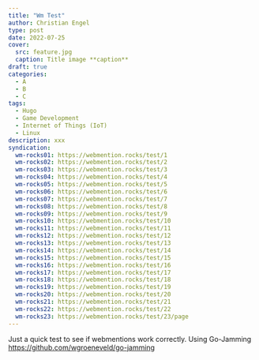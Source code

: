 ```yaml
---
title: "Wm Test"
author: Christian Engel
type: post
date: 2022-07-25
cover:
  src: feature.jpg
  caption: Title image **caption**
draft: true
categories:
  - A
  - B
  - C
tags:
  - Hugo
  - Game Development
  - Internet of Things (IoT)
  - Linux
description: xxx
syndication:
  wm-rocks01: https://webmention.rocks/test/1
  wm-rocks02: https://webmention.rocks/test/2
  wm-rocks03: https://webmention.rocks/test/3
  wm-rocks04: https://webmention.rocks/test/4
  wm-rocks05: https://webmention.rocks/test/5
  wm-rocks06: https://webmention.rocks/test/6
  wm-rocks07: https://webmention.rocks/test/7
  wm-rocks08: https://webmention.rocks/test/8
  wm-rocks09: https://webmention.rocks/test/9
  wm-rocks10: https://webmention.rocks/test/10
  wm-rocks11: https://webmention.rocks/test/11
  wm-rocks12: https://webmention.rocks/test/12
  wm-rocks13: https://webmention.rocks/test/13
  wm-rocks14: https://webmention.rocks/test/14
  wm-rocks15: https://webmention.rocks/test/15
  wm-rocks16: https://webmention.rocks/test/16
  wm-rocks17: https://webmention.rocks/test/17
  wm-rocks18: https://webmention.rocks/test/18
  wm-rocks19: https://webmention.rocks/test/19
  wm-rocks20: https://webmention.rocks/test/20
  wm-rocks21: https://webmention.rocks/test/21
  wm-rocks22: https://webmention.rocks/test/22
  wm-rocks23: https://webmention.rocks/test/23/page
---
```


Just a quick test to see if webmentions work correctly. Using Go-Jamming https://github.com/wgroeneveld/go-jamming
